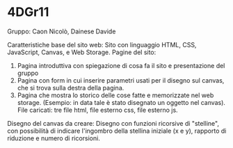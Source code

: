 # 4DGr11

Gruppo:
Caon Nicolò, Dainese Davide

Caratteristiche base del sito web:
Sito con linguaggio HTML, CSS, JavaScript, Canvas, e Web Storage.
Pagine del sito:
1. Pagina introduttiva con spiegazione di cosa fa il sito e presentazione del gruppo
2. Pagina con form in cui inserire parametri usati per il disegno sul canvas, che si trova sulla destra della pagina.
3. Pagina che mostra lo storico delle cose fatte e memorizzate nel web storage. (Esempio: in data tale è stato disegnato un oggetto nel canvas).
File caricati:
tre file html,
file esterno css,
file esterno js.

Disegno del canvas da creare:
Disegno con funzioni ricorsive di "stelline", con possibilità di indicare l'ingombro della stellina iniziale (x e y), rapporto di riduzione e numero di ricorsioni.
